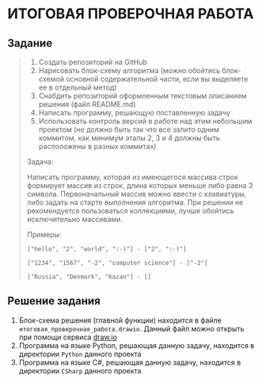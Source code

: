 # ИТОГОВАЯ ПРОВЕРОЧНАЯ РАБОТА

## Задание

>   1. Создать репозиторий на GitHub
>   2. Нарисовать блок-схему алгоритма (можно обойтись блок-схемой основной содержательной части, если вы выделяете ее в отдельный метод)
>   3. Снабдить репозиторий оформленным текстовым описанием решения (файл README.md)
>   4. Написать программу, решающую поставленную задачу
>   5. Использовать контроль версий в работе над этим небольшим проектом (не должно быть так что все залито одним коммитом, как минимум этапы 2, 3 и 4 должны быть расположены в разных коммитах)
>
> Задача:
>
>Написать программу, которая из имеющегося массива строк формирует массив из строк, длина которых меньше либо равна 3 символа. Первоначальный массив можно ввести с клавиатуры, либо задать на старте выполнения алгоритма. При решении не рекомендуется пользоваться коллекциями, лучше обойтись исключительно массивами.
>
>Примеры:
>
> `["hello", "2", "world", ":-)"] - ["2", ":-)"]`
>
> `["1234", "1567", "-2", "computer science"] - ["-2"]`
>
> `["Russia", "Denmark", "Kazan"] - []`

## Решение задания

1. Блок-схема решения (главной функции) находится в файле `итоговая_проверочная_работа.drawio`. Данный файл можно открыть при помощи сервиса [draw.io](https://draw.io)
2. Программа на языке Python, решающая данную задачу, находится в директории `Python` данного проекта
3. Программа на языке C#, решающая данную задачу, находится в директории `CSharp` данного проекта
